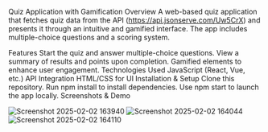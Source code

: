 Quiz Application with Gamification
Overview
A web-based quiz application that fetches quiz data from the API (https://api.jsonserve.com/Uw5CrX) and presents it through an intuitive and gamified interface. The app includes multiple-choice questions and a scoring system.

Features
Start the quiz and answer multiple-choice questions.
View a summary of results and points upon completion.
Gamified elements to enhance user engagement.
Technologies Used
JavaScript (React, Vue, etc.)
API Integration
HTML/CSS for UI
Installation & Setup
Clone this repository.
Run npm install to install dependencies.
Use npm start to launch the app locally.
Screenshots & Demo

![Screenshot 2025-02-02 163940](https://github.com/user-attachments/assets/c7bad119-b19a-437b-8080-0fb7c0650210)
![Screenshot 2025-02-02 164044](https://github.com/user-attachments/assets/c371f496-7c7b-4144-a0b8-94ddb28720a0)
![Screenshot 2025-02-02 164110](https://github.com/user-attachments/assets/681ea0b2-bc72-4cd9-a5a0-760824c446af)
